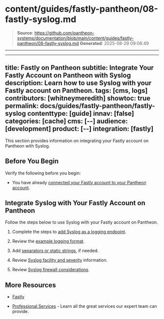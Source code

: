 # content/guides/fastly-pantheon/08-fastly-syslog.md

> **Source**: https://github.com/pantheon-systems/documentation/blob/main/content/guides/fastly-pantheon/08-fastly-syslog.md
> **Generated**: 2025-08-29 09:06:49

---

---
title: Fastly on Pantheon
subtitle: Integrate Your Fastly Account on Pantheon with Syslog
description: Learn how to use Syslog with your Fastly account on Pantheon.
tags: [cms, logs]
contributors: [whitneymeredith]
showtoc: true
permalink: docs/guides/fastly-pantheon/fastly-syslog
contenttype: [guide]
innav: [false]
categories: [cache]
cms: [--]
audience: [development]
product: [--]
integration: [fastly]
---

This section provides information on integrating your Fastly account on Pantheon with Syslog.

## Before You Begin

Verify the following before you begin:

- You have already [connected your Fastly account to your Pantheon account](/guides/fastly-pantheon/connect-fastly).

## Integrate Syslog with Your Fastly Account on Pantheon

Follow the steps below to use Syslog with your Fastly account on Pantheon.

1. Complete the steps to [add Syslog as a logging endpoint](https://docs.fastly.com/en/guides/log-streaming-syslog#adding-syslog-as-a-logging-endpoint).

1. Review the [example logging format](https://docs.fastly.com/en/guides/log-streaming-syslog#example-format).

1. Add [separators or static strings](https://pantheon.io/register), if needed.

1. Review [Syslog facility and severity](https://docs.fastly.com/en/guides/log-streaming-syslog#syslog-facility-and-severity) information.

1. Review [Syslog firewall considerations](https://docs.fastly.com/en/guides/log-streaming-syslog#firewall-considerations).

## More Resources

- [Fastly](https://explore.fastly.com)

- [Professional Services](/guides/professional-services) - Learn all the great services our expert team can provide.

